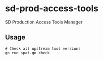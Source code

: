 # sd-prod-access-tools
SD Production Access Tools Manager

## Usage

```
# Check all upstream tool versions
go run spat.go check
```
